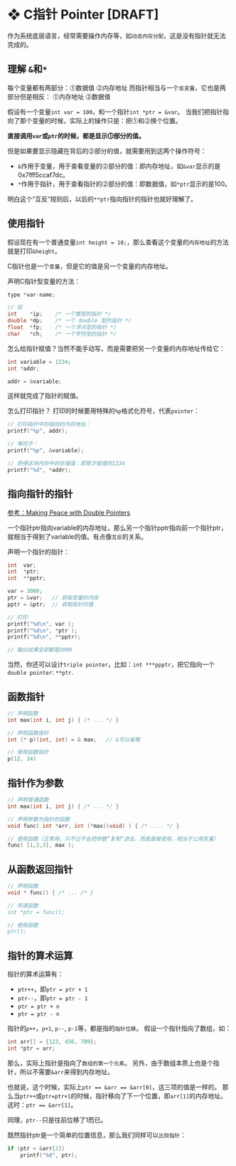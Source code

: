 # ❖ C指针 Pointer [DRAFT]

作为系统底层语言，经常需要操作内存等，如`动态内存分配`，这是没有指针就无法完成的。



## 理解 `&`和`*`

每个变量都有两部分：⓵数据值  ⓶内存地址
而指针相当与一个`反变量`，它也是两部分但是相反： ⓵内存地址 ⓶数据值

假设有一个变量`int var = 100`，和一个指针`int *ptr = &var`。
当我们把指针指向了那个变量的时候，实际上的操作只是：把⓵和⓶换个位置。

**直接调用`var`或`ptr`的时候，都是显示⓵部分的值。**

但是如果要显示隐藏在背后的⓶部分的值，就需要用到这两个操作符号：
- `&`作用于变量，用于查看变量的⓶部分的值：即内存地址，如`&var`显示的是0x7fff5ccaf7dc。
- `*`作用于指针，用于查看指针的⓶部分的值：即数据值，如`*ptr`显示的是100。

明白这个“互反”规则后，以后的`**ptr`指向指针的指针也就好理解了。



## 使用指针

假设现在有一个普通变量`int height = 10;`，那么查看这个变量的`内存地址`的方法就是打印`&height`。

C指针也是一个`变量`，但是它的值是另一个变量的内存地址。

声明C指针型变量的方法：
```c
type *var-name;

// 如
int    *ip;    /* 一个整型的指针 */
double *dp;    /* 一个 double 型的指针 */
float  *fp;    /* 一个浮点型的指针 */
char   *ch;    /* 一个字符型的指针 */
```


怎么给指针赋值？当然不能手动写，而是需要把另一个变量的内存地址传给它：
```c
int variable = 1234;
int *addr;

addr = &variable;
```
这样就完成了指针的赋值。

怎么打印指针？
打印的时候要用特殊的`%p`格式化符号，代表`pointer`：
```c
// 打印指针中的指向的内存地址：
printf("%p", addr);

// 等同于：
printf("%p", &variable);

// 获得这块内存中的存储值：即刚才赋值的1234
printf("%d", *addr);
```


## 指向指针的指针

[参考：Making Peace with Double Pointers](https://www.youtube.com/watch?v=k6ESk9zafHM&index=28&list=PL9IEJIKnBJjGsttQusXPNuEknLQ6leUfS)

一个指针ptr指向variable的内存地址，那么另一个指针pptr指向前一个指针ptr，就相当于得到了variable的值。有点像`互反`的关系。

声明一个指针的指针：
```c
int  var;
int  *ptr;
int  **pptr;

var = 3000;
ptr = &var;   // 获取变量的内存
pptr = &ptr;  // 获取指针的值

// 打印
printf("%d\n", var );
printf("%d\n", *ptr );
printf("%d\n", **pptr);

// 输出结果全部都是3000
```

当然，你还可以设计`triple pointer`，比如：`int ***ppptr`，把它指向一个`double pointer`: `**ptr`.


## 函数指针

```c
// 声明函数
int max(int i, int j) { /* ... */ }

// 声明函数指针
int (* p)(int, int) = & max;   // &可以省略

// 使用函数指针
p(12, 34)
```



## 指针作为参数

```c
// 声明普通函数
int max(int i, int j) { /* ... */ }

// 声明参数为指针的函数
void func( int *arr, int (*max)(void) ) { /* .... */ }

// 使用函数（正常用，只不过不会把参数“复制“进去，而是直接使用，相当于公用变量）
func( [1,2,3], max );
```

## 从函数返回指针

```c
// 声明函数
void * func() { /* ... /* }

// 传递函数
int *ptr = func();

// 使用函数
ptr();
```


## 指针的算术运算

指针的算术运算有：
- `ptr++`，即`ptr = ptr + 1`
- `ptr--`，即`ptr = ptr - 1`
- `ptr = ptr + n`
- `ptr = ptr - n`

指针的`p++`，`p+1`, `p--`, `p-1`等，都是指的`指针位移`。
假设一个指针指向了数组，如：
```c
int arr[] = {123, 456, 789};
int *ptr = arr;
```
那么，实际上指针是指向了`数组的第一个元素`。
另外，由于数组本质上也是个指针，所以不需要`&arr`来得到内存地址。

也就说，这个时候，实际上`ptr == &arr == &arr[0]`，这三项的值是一样的。
那么当`ptr++`或`ptr=ptr+1`的时候，指针移向了下一个位置，即`arr[1]`的内存地址。这时：`ptr == &arr[1]`。

同理，`ptr--`只是往前位移了1而已。

既然指针ptr是一个简单的位置信息，那么我们同样可以`比较指针`：
```c
if (ptr < &arr[2])
    printf("%d", ptr);
```
